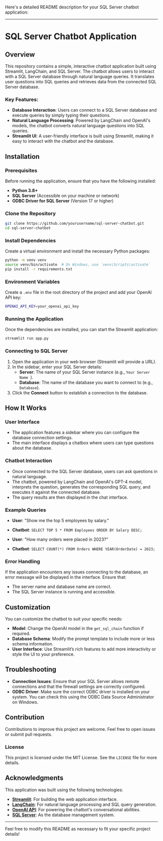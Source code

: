 Here's a detailed README description for your SQL Server chatbot application:

---

# SQL Server Chatbot Application

## Overview

This repository contains a simple, interactive chatbot application built using Streamlit, LangChain, and SQL Server. The chatbot allows users to interact with a SQL Server database through natural language queries. It translates user questions into SQL queries and retrieves data from the connected SQL Server database.

### Key Features:
- **Database Interaction**: Users can connect to a SQL Server database and execute queries by simply typing their questions.
- **Natural Language Processing**: Powered by LangChain and OpenAI's models, the chatbot converts natural language questions into SQL queries.
- **Streamlit UI**: A user-friendly interface is built using Streamlit, making it easy to interact with the chatbot and the database.

## Installation

### Prerequisites

Before running the application, ensure that you have the following installed:

- **Python 3.8+**
- **SQL Server** (Accessible on your machine or network)
- **ODBC Driver for SQL Server** (Version 17 or higher)

### Clone the Repository

```bash
git clone https://github.com/yourusername/sql-server-chatbot.git
cd sql-server-chatbot
```

### Install Dependencies

Create a virtual environment and install the necessary Python packages:

```bash
python -m venv venv
source venv/bin/activate  # On Windows, use `venv\Scripts\activate`
pip install -r requirements.txt
```

### Environment Variables

Create a `.env` file in the root directory of the project and add your OpenAI API key:

```bash
OPENAI_API_KEY=your_openai_api_key
```

### Running the Application

Once the dependencies are installed, you can start the Streamlit application:

```bash
streamlit run app.py
```

### Connecting to SQL Server

1. Open the application in your web browser (Streamlit will provide a URL).
2. In the sidebar, enter your SQL Server details:
   - **Server**: The name of your SQL Server instance (e.g., `Your Server Name `).
   - **Database**: The name of the database you want to connect to (e.g., `Database`).
3. Click the **Connect** button to establish a connection to the database.

## How It Works

### User Interface

- The application features a sidebar where you can configure the database connection settings.
- The main interface displays a chatbox where users can type questions about the database.

### Chatbot Interaction

- Once connected to the SQL Server database, users can ask questions in natural language.
- The chatbot, powered by LangChain and OpenAI's GPT-4 model, interprets the question, generates the corresponding SQL query, and executes it against the connected database.
- The query results are then displayed in the chat interface.

### Example Queries

- **User**: "Show me the top 5 employees by salary."
- **Chatbot**: `SELECT TOP 5 * FROM Employees ORDER BY Salary DESC;`

- **User**: "How many orders were placed in 2023?"
- **Chatbot**: `SELECT COUNT(*) FROM Orders WHERE YEAR(OrderDate) = 2023;`

### Error Handling

If the application encounters any issues connecting to the database, an error message will be displayed in the interface. Ensure that:
- The server name and database name are correct.
- The SQL Server instance is running and accessible.

## Customization

You can customize the chatbot to suit your specific needs:
- **Model**: Change the OpenAI model in the `get_sql_chain` function if required.
- **Database Schema**: Modify the prompt template to include more or less schema information.
- **User Interface**: Use Streamlit’s rich features to add more interactivity or style the UI to your preference.

## Troubleshooting

- **Connection Issues**: Ensure that your SQL Server allows remote connections and that the firewall settings are correctly configured.
- **ODBC Driver**: Make sure the correct ODBC driver is installed on your system. You can check this using the ODBC Data Source Administrator on Windows.

## Contribution

Contributions to improve this project are welcome. Feel free to open issues or submit pull requests.

### License

This project is licensed under the MIT License. See the `LICENSE` file for more details.

## Acknowledgments

This application was built using the following technologies:
- **[Streamlit](https://streamlit.io/)**: For building the web application interface.
- **[LangChain](https://langchain.com/)**: For natural language processing and SQL query generation.
- **[OpenAI API](https://openai.com/)**: For powering the chatbot's conversational abilities.
- **[SQL Server](https://www.microsoft.com/en-us/sql-server)**: As the database management system.

---

Feel free to modify this README as necessary to fit your specific project details!
